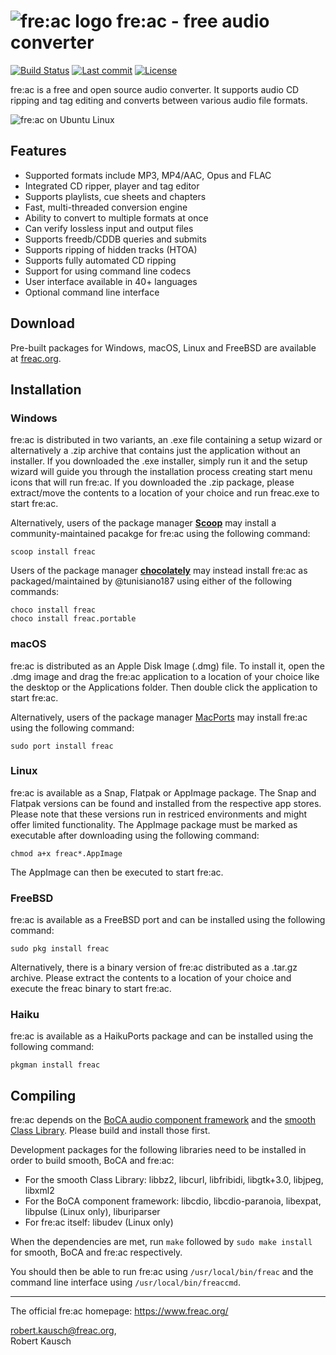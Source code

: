 # ![fre:ac logo](https://freac.org/images/stories/freac_icon_smaller.png) fre:ac - free audio converter
[![Build Status](https://img.shields.io/github/workflow/status/enzo1982/freac/Verify%20build/master)](https://github.com/enzo1982/freac/actions?query=workflow%3A%22Verify+build%22+branch%3Amaster) [![Last commit](https://img.shields.io/github/last-commit/enzo1982/freac.svg)](https://github.com/enzo1982/freac/commits/master) [![License](https://img.shields.io/github/license/enzo1982/freac.svg)](https://github.com/enzo1982/freac/blob/master/COPYING)

fre:ac is a free and open source audio converter. It supports audio CD ripping and tag editing and converts between various audio file formats.

![fre:ac on Ubuntu Linux](https://freac.org/images/freac-linux.png)

## Features
- Supported formats include MP3, MP4/AAC, Opus and FLAC
- Integrated CD ripper, player and tag editor
- Supports playlists, cue sheets and chapters
- Fast, multi-threaded conversion engine
- Ability to convert to multiple formats at once
- Can verify lossless input and output files
- Supports freedb/CDDB queries and submits
- Supports ripping of hidden tracks (HTOA)
- Supports fully automated CD ripping
- Support for using command line codecs
- User interface available in 40+ languages
- Optional command line interface

## Download
Pre-built packages for Windows, macOS, Linux and FreeBSD are available at [freac.org](https://freac.org/latest-release/).

## Installation
### Windows
fre:ac is distributed in two variants, an .exe file containing a setup wizard or alternatively a .zip archive that contains just the application without an installer. If you downloaded the .exe installer, simply run it and the setup wizard will guide you through the installation process creating start menu icons that will run fre:ac. If you downloaded the .zip package, please extract/move the contents to a location of your choice and run freac.exe to start fre:ac.

Alternatively, users of the package manager [**Scoop**](https://scoop.sh) may install a community-maintained pacakge for fre:ac using the following command:

    scoop install freac
    
Users of the package manager [**chocolately**](https://chocolatey.org) may instead install fre:ac as packaged/maintained by @tunisiano187 using either of the following commands:

    choco install freac
    choco install freac.portable
    
### macOS
fre:ac is distributed as an Apple Disk Image (.dmg) file. To install it, open the .dmg image and drag the fre:ac application to a location of your choice like the desktop or the Applications folder. Then double click the application to start fre:ac.

Alternatively, users of the package manager [MacPorts](http://www.macports.org) may install fre:ac using the following command:

    sudo port install freac

### Linux
fre:ac is available as a Snap, Flatpak or AppImage package. The Snap and Flatpak versions can be found and installed from the respective app stores. Please note that these versions run in restriced environments and might offer limited functionality. The AppImage package must be marked as executable after downloading using the following command:

    chmod a+x freac*.AppImage
The AppImage can then be executed to start fre:ac.

### FreeBSD
fre:ac is available as a FreeBSD port and can be installed using the following command:

    sudo pkg install freac
Alternatively, there is a binary version of fre:ac distributed as a .tar.gz archive. Please extract the contents to a location of your choice and execute the freac binary to start fre:ac.

### Haiku
fre:ac is available as a HaikuPorts package and can be installed using the following command:

    pkgman install freac

## Compiling
fre:ac depends on the [BoCA audio component framework](https://github.com/enzo1982/boca/) and the [smooth Class Library](https://github.com/enzo1982/smooth/). Please build and install those first.

Development packages for the following libraries need to be installed in order to build smooth, BoCA and fre:ac:

- For the smooth Class Library: libbz2, libcurl, libfribidi, libgtk+3.0, libjpeg, libxml2
- For the BoCA component framework: libcdio, libcdio-paranoia, libexpat, libpulse (Linux only), liburiparser
- For fre:ac itself: libudev (Linux only)

When the dependencies are met, run `make` followed by `sudo make install` for smooth, BoCA and fre:ac respectively.

You should then be able to run fre:ac using `/usr/local/bin/freac` and the command line interface using `/usr/local/bin/freaccmd`.

----
The official fre:ac homepage: https://www.freac.org/

robert.kausch@freac.org,  
Robert Kausch
